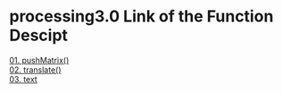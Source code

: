 # processing3.0 Link of the Function Descipt  
[01. pushMatrix()](https://processing.org/reference/pushMatrix_.html)  
[02. translate()](https://processing.org/reference/translate_.html)  
[03. text](https://processing.org/reference/text_.html)
